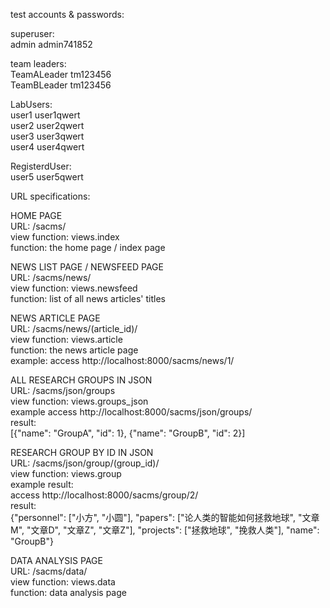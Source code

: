 test accounts & passwords:  

superuser:  
admin admin741852  


team leaders:  
TeamALeader tm123456  
TeamBLeader tm123456  

LabUsers:  
user1 user1qwert  
user2 user2qwert  
user3 user3qwert  
user4 user4qwert  

RegisterdUser:  
user5 user5qwert


URL specifications:


HOME PAGE  
URL: /sacms/  
view function: views.index  
function: the home page / index page


NEWS LIST PAGE / NEWSFEED PAGE  
URL: /sacms/news/  
view function: views.newsfeed  
function: list of all news articles' titles


NEWS ARTICLE PAGE  
URL: /sacms/news/(article_id)/  
view function: views.article  
function: the news article page  
example: access http://localhost:8000/sacms/news/1/


ALL RESEARCH GROUPS IN JSON  
URL: /sacms/json/groups  
view function: views.groups_json  
example access http://localhost:8000/sacms/json/groups/  
result:  
[{"name": "GroupA", "id": 1}, {"name": "GroupB", "id": 2}]


RESEARCH GROUP BY ID IN JSON  
URL: /sacms/json/group/(group_id)/  
view function: views.group  
example result:  
access http://localhost:8000/sacms/group/2/  
result:  
{"personnel": ["小方", "小圆"], "papers": ["论人类的智能如何拯救地球", "文章M", "文章D", "文章Z", "文章Z"], "projects": ["拯救地球", "挽救人类"], "name": "GroupB"}


DATA ANALYSIS PAGE  
URL: /sacms/data/  
view function: views.data  
function: data analysis page  

